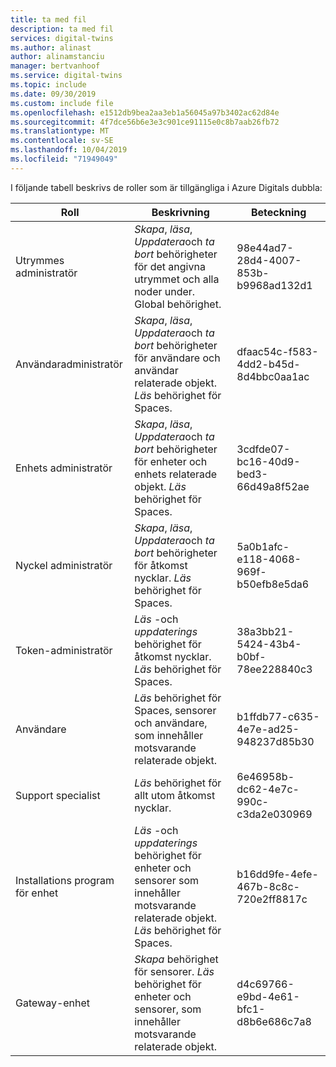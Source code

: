 ```yaml
---
title: ta med fil
description: ta med fil
services: digital-twins
ms.author: alinast
author: alinamstanciu
manager: bertvanhoof
ms.service: digital-twins
ms.topic: include
ms.date: 09/30/2019
ms.custom: include file
ms.openlocfilehash: e1512db9bea2aa3eb1a56045a97b3402ac62d84e
ms.sourcegitcommit: 4f7dce56b6e3e3c901ce91115e0c8b7aab26fb72
ms.translationtype: MT
ms.contentlocale: sv-SE
ms.lasthandoff: 10/04/2019
ms.locfileid: "71949049"
---
```

I följande tabell beskrivs de roller som är tillgängliga i Azure Digitals dubbla:

| **Roll** | **Beskrivning** | **Beteckning** |
| --- | --- | --- |
| Utrymmes administratör | *Skapa*, *läsa*, *Uppdatera*och *ta bort* behörigheter för det angivna utrymmet och alla noder under. Global behörighet. | 98e44ad7-28d4-4007-853b-b9968ad132d1 |
| Användaradministratör| *Skapa*, *läsa*, *Uppdatera*och *ta bort* behörigheter för användare och användar relaterade objekt. *Läs* behörighet för Spaces. | dfaac54c-f583-4dd2-b45d-8d4bbc0aa1ac |
| Enhets administratör | *Skapa*, *läsa*, *Uppdatera*och *ta bort* behörigheter för enheter och enhets relaterade objekt. *Läs* behörighet för Spaces. | 3cdfde07-bc16-40d9-bed3-66d49a8f52ae |
| Nyckel administratör | *Skapa*, *läsa*, *Uppdatera*och *ta bort* behörigheter för åtkomst nycklar. *Läs* behörighet för Spaces. | 5a0b1afc-e118-4068-969f-b50efb8e5da6 |
| Token-administratör |  *Läs* -och *uppdaterings* behörighet för åtkomst nycklar. *Läs* behörighet för Spaces. | 38a3bb21-5424-43b4-b0bf-78ee228840c3 |
| Användare |  *Läs* behörighet för Spaces, sensorer och användare, som innehåller motsvarande relaterade objekt. | b1ffdb77-c635-4e7e-ad25-948237d85b30 |
| Support specialist |  *Läs* behörighet för allt utom åtkomst nycklar. | 6e46958b-dc62-4e7c-990c-c3da2e030969 |
| Installations program för enhet | *Läs* -och *uppdaterings* behörighet för enheter och sensorer som innehåller motsvarande relaterade objekt. *Läs* behörighet för Spaces. | b16dd9fe-4efe-467b-8c8c-720e2ff8817c |
| Gateway-enhet | *Skapa* behörighet för sensorer. *Läs* behörighet för enheter och sensorer, som innehåller motsvarande relaterade objekt. | d4c69766-e9bd-4e61-bfc1-d8b6e686c7a8 |